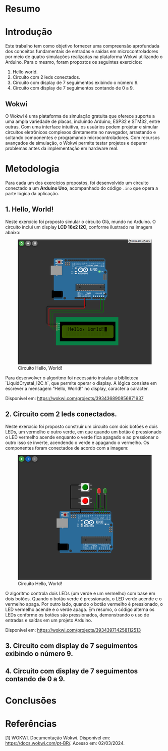 # Resumo

# Introdução
Este trabalho tem como objetivo fornecer uma compreensão aprofundada dos conceitos fundamentais de entradas e saídas em microcontroladores por meio de quatro simulações realizadas na plataforma Wokwi utilizando o Arduino. Para o mesmo, foram propostos os seguintes exercícios:
1. Hello world.
2. Circuito com 2 leds conectados.
3. Circuito com display de 7 seguimentos exibindo o número 9.
4. Circuito com display de 7 seguimentos contando de 0 a 9.
## Wokwi
O Wokwi é uma plataforma de simulação gratuita que oferece suporte a uma ampla variedade de placas, incluindo Arduino, ESP32 e STM32, entre outras. Com uma interface intuitiva, os usuários podem projetar e simular circuitos eletrônicos complexos diretamente no navegador, arrastando e soltando componentes e programando microcontroladores. Com recursos avançados de simulação, o Wokwi permite testar projetos e depurar problemas antes da implementação em hardware real.

# Metodologia
Para cada um dos exercícios propostos, foi desenvolvido um circuito conectado a um **Arduino Uno**, acompanhado do código `.ino` que opera a parte lógica da aplicação.

## 1. Hello, World!
Neste exercício foi proposto simular o circuito Olá, mundo no Arduino.
O circuito inclui um display **LCD 16x2 I2C**, conforme ilustrado na imagem abaixo:
<figure>
<img src="Questão 1/Hello.png"/>
<figcaption> Circuito Hello, World!</figcaption>
</figure>
Para desenvolver o algoritmo foi necessário instalar a biblioteca `LiquidCrystal_I2C.h`, que permite operar o display. A lógica consiste em escrever a mensagem “Hello, World!” no display, caracter a caracter.

Disponível em: https://wokwi.com/projects/393436890856871937

## 2. Circuito com 2 leds conectados.
Neste exercício foi proposto construir um circuito com dois botões e dois LEDs, um vermelho e outro verde, em que quando um botão é pressionado o LED vermelho acende enquanto o verde fica apagado e ao pressionar o outro isso se inverte, acendendo o verde e apagando o vermelho.
Os componentes foram conectados de acordo com a imagem:
<figure>
<img src="Questão 2/LEDs.png"/>
<figcaption> Circuito Hello, World!</figcaption>
</figure>
O algoritmo controla dois LEDs (um verde e um vermelho) com base em dois botões. Quando o botão verde é pressionado, o LED verde acende e o vermelho apaga. Por outro lado, quando o botão vermelho é pressionado, o LED vermelho acende e o verde apaga. Em resumo, o código alterna os LEDs conforme os botões são pressionados, demonstrando o uso de entradas e saídas em um projeto Arduino.

Disponível em: https://wokwi.com/projects/393439714258112513

## 3. Circuito com display de 7 seguimentos exibindo o número 9.

## 4. Circuito com display de 7 seguimentos contando de 0 a 9.

# Conclusões

# Referências
[1]  WOKWI. Documentação Wokwi. Disponível em: https://docs.wokwi.com/pt-BR/. Acesso em: 02/03/2024.
